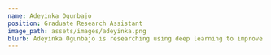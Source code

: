 ```yaml
---
name: Adeyinka Ogunbajo
position: Graduate Research Assistant
image_path: assets/images/adeyinka.png
blurb: Adeyinka Ogunbajo is researching using deep learning to improve flood forecasts in Oklahoma
---
```

